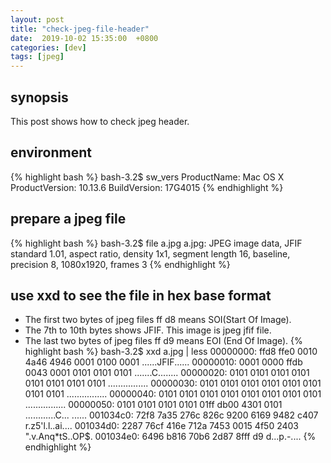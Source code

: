 ```yaml
---
layout: post
title: "check-jpeg-file-header"
date:  2019-10-02 15:35:00  +0800
categories: [dev]
tags: [jpeg]
---
```


## synopsis
This post shows how to check jpeg header.

## environment
{% highlight bash %}
bash-3.2$ sw_vers
ProductName:    Mac OS X
ProductVersion: 10.13.6
BuildVersion:   17G4015
{% endhighlight %}

## prepare a jpeg file
{% highlight bash %}
bash-3.2$ file a.jpg
a.jpg: JPEG image data, JFIF standard 1.01, aspect ratio, density 1x1, segment length 16, baseline, precision 8, 1080x1920, frames 3
{% endhighlight %}

## use xxd to see the file in hex base format
* The first two bytes of jpeg files ff d8 means SOI(Start Of Image).
* The 7th to 10th bytes shows JFIF. This image is jpeg jfif file.
* The last two bytes of jpeg files ff d9 means EOI (End Of Image).
{% highlight bash %}
bash-3.2$ xxd a.jpg | less
00000000: ffd8 ffe0 0010 4a46 4946 0001 0100 0001  ......JFIF......
00000010: 0001 0000 ffdb 0043 0001 0101 0101 0101  .......C........
00000020: 0101 0101 0101 0101 0101 0101 0101 0101  ................
00000030: 0101 0101 0101 0101 0101 0101 0101 0101  ................
00000040: 0101 0101 0101 0101 0101 0101 0101 0101  ................
00000050: 0101 0101 0101 0101 01ff db00 4301 0101  ............C...
......
001034c0: 72f8 7a35 276c 826c 9200 6169 9482 c407  r.z5'l.l..ai....
001034d0: 2287 76cf 416e 712a 7453 0015 4f50 2403  ".v.Anq*tS..OP$.
001034e0: 6496 b816 70b6 2d87 8fff d9              d...p.-....
{% endhighlight %}
